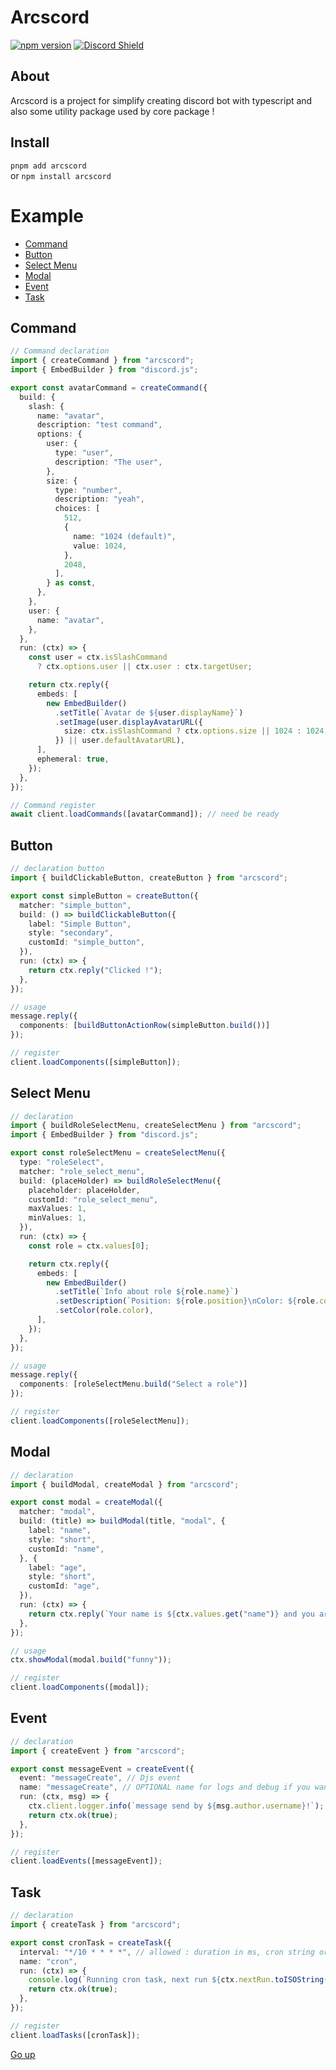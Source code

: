 # Arcscord

[![npm version](https://badge.fury.io/js/arcscord.svg)](https://www.npmjs.com/package/arcscord)
[![Discord Shield](https://discord.com/api/guilds/1012097557532528791/widget.png?style=shield)](https://discord.gg/4geBanVWGR)

## About

Arcscord is a project for simplify creating discord bot with typescript and also some utility package used by core
package !

## Install

`pnpm add arcscord`<br>
or `npm install arcscord`

# Example

- [Command](#command)
- [Button](#button)
- [Select Menu](#select-menu)
- [Modal](#modal)
- [Event](#event)
- [Task](#task)

## Command

```ts
// Command declaration
import { createCommand } from "arcscord";
import { EmbedBuilder } from "discord.js";

export const avatarCommand = createCommand({
  build: {
    slash: {
      name: "avatar",
      description: "test command",
      options: {
        user: {
          type: "user",
          description: "The user",
        },
        size: {
          type: "number",
          description: "yeah",
          choices: [
            512,
            {
              name: "1024 (default)",
              value: 1024,
            },
            2048,
          ],
        } as const,
      },
    },
    user: {
      name: "avatar",
    },
  },
  run: (ctx) => {
    const user = ctx.isSlashCommand
      ? ctx.options.user || ctx.user : ctx.targetUser;

    return ctx.reply({
      embeds: [
        new EmbedBuilder()
          .setTitle(`Avatar de ${user.displayName}`)
          .setImage(user.displayAvatarURL({
            size: ctx.isSlashCommand ? ctx.options.size || 1024 : 1024,
          }) || user.defaultAvatarURL),
      ],
      ephemeral: true,
    });
  },
});

// Command register
await client.loadCommands([avatarCommand]); // need be ready
```

## Button

```ts
// declaration button
import { buildClickableButton, createButton } from "arcscord";

export const simpleButton = createButton({
  matcher: "simple_button",
  build: () => buildClickableButton({
    label: "Simple Button",
    style: "secondary",
    customId: "simple_button",
  }),
  run: (ctx) => {
    return ctx.reply("Clicked !");
  },
});

// usage 
message.reply({
  components: [buildButtonActionRow(simpleButton.build())]
});

// register
client.loadComponents([simpleButton]);
```

## Select Menu

```ts
// declaration
import { buildRoleSelectMenu, createSelectMenu } from "arcscord";
import { EmbedBuilder } from "discord.js";

export const roleSelectMenu = createSelectMenu({
  type: "roleSelect",
  matcher: "role_select_menu",
  build: (placeHolder) => buildRoleSelectMenu({
    placeholder: placeHolder,
    customId: "role_select_menu",
    maxValues: 1,
    minValues: 1,
  }),
  run: (ctx) => {
    const role = ctx.values[0];

    return ctx.reply({
      embeds: [
        new EmbedBuilder()
          .setTitle(`Info about role ${role.name}`)
          .setDescription(`Position: ${role.position}\nColor: ${role.color}`)
          .setColor(role.color),
      ],
    });
  },
});

// usage
message.reply({
  components: [roleSelectMenu.build("Select a role")]
});

// register
client.loadComponents([roleSelectMenu]);
```

## Modal

```ts
// declaration
import { buildModal, createModal } from "arcscord";

export const modal = createModal({
  matcher: "modal",
  build: (title) => buildModal(title, "modal", {
    label: "name",
    style: "short",
    customId: "name",
  }, {
    label: "age",
    style: "short",
    customId: "age",
  }),
  run: (ctx) => {
    return ctx.reply(`Your name is ${ctx.values.get("name")} and you are ${ctx.values.get("age")} old !`);
  },
});

// usage
ctx.showModal(modal.build("funny"));

// register
client.loadComponents([modal]);
```

## Event

```ts
// declaration
import { createEvent } from "arcscord";

export const messageEvent = createEvent({
  event: "messageCreate", // Djs event
  name: "messageCreate", // OPTIONAL name for logs and debug if you want custom name
  run: (ctx, msg) => {
    ctx.client.logger.info(`message send by ${msg.author.username}!`);
    return ctx.ok(true);
  },
});

// register 
client.loadEvents([messageEvent]);
```

## Task

```ts
// declaration
import { createTask } from "arcscord";

export const cronTask = createTask({
  interval: "*/10 * * * *", // allowed : duration in ms, cron string or array of cron string
  name: "cron",
  run: (ctx) => {
    console.log(`Running cron task, next run ${ctx.nextRun.toISOString()}`);
    return ctx.ok(true);
  },
});

// register
client.loadTasks([cronTask]);
```

[Go up](#arcscord)